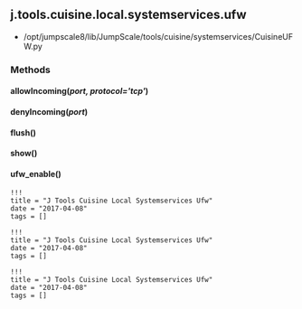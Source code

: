 <!-- toc -->
## j.tools.cuisine.local.systemservices.ufw

- /opt/jumpscale8/lib/JumpScale/tools/cuisine/systemservices/CuisineUFW.py

### Methods

#### allowIncoming(*port, protocol='tcp'*) 

#### denyIncoming(*port*) 

#### flush() 

#### show() 

#### ufw_enable() 


```
!!!
title = "J Tools Cuisine Local Systemservices Ufw"
date = "2017-04-08"
tags = []
```

```
!!!
title = "J Tools Cuisine Local Systemservices Ufw"
date = "2017-04-08"
tags = []
```

```
!!!
title = "J Tools Cuisine Local Systemservices Ufw"
date = "2017-04-08"
tags = []
```
